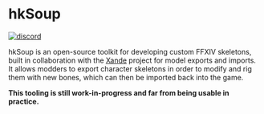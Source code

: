 # hkSoup
[![discord](https://img.shields.io/discord/975894364020686878)](https://discord.gg/ktisis)

hkSoup is an open-source toolkit for developing custom FFXIV skeletons, built in collaboration with the [Xande](https://github.com/xivdev/Xande) project for model exports and imports. It allows modders to export character skeletons in order to modify and rig them with new bones, which can then be imported back into the game.

**This tooling is still work-in-progress and far from being usable in practice.**
